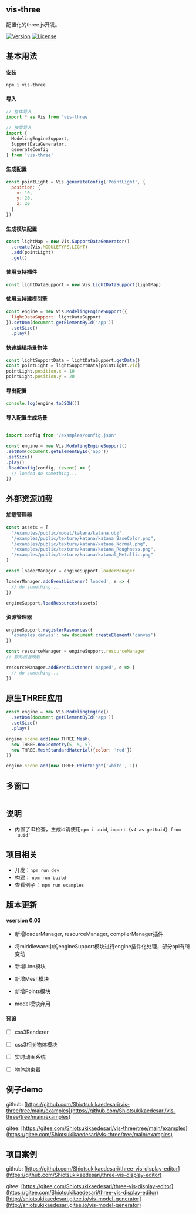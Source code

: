 ## vis-three

配置化的three.js开发。

<p>
  <a href="https://www.npmjs.com/package/vis-three"><img src="https://img.shields.io/badge/Versioin-0.0.3-{}" alt="Version"></a>
  <a href="https://www.npmjs.com/package/vis-three"><img src="https://img.shields.io/badge/License-MIT-{}" alt="License"></a>
</p>

## 基本用法

#### 安装
```
npm i vis-three
```

#### 导入

``` js
// 整体导入
import * as Vis from 'vis-three'

// 按需导入
import { 
  ModelingEngineSupport,
  SupportDataGenerator,
  generateConfig
} from 'vis-three'
```

#### 生成配置

``` js
const pointLight = Vis.generateConfig('PointLight', {
  position: {
    x: 10,
    y: 20,
    z: 20
  }
})
```

#### 生成模块配置

``` js
const lightMap = new Vis.SupportDataGenerator()
  .create(Vis.MODULETYPE.LIGHT)
  .add(pointLight)
  .get()
```

#### 使用支持插件
``` js
const lightDataSupport = new Vis.LightDataSupport(lightMap)
```

#### 使用支持建模引擎
``` js
const engine = new Vis.ModelingEngineSupport({
  lightDataSupport: lightDataSupport
}).setDom(document.getElementById('app'))
  .setSize()
  .play()
```

#### 快速编辑场景物体
``` js
const lightSupportData = lightDataSupport.getData()
const pointLight = lightSupportData[pointLight.vid]
pointLight.position.x = 10
pointLight.position.y = 20
```

#### 导出配置
``` js
console.log(engine.toJSON())
```

#### 导入配置生成场景
``` js

import config from '/examples/config.json'

const engine = new Vis.ModelingEngineSupport()
.setDom(document.getElementById('app'))
.setSize()
.play()
.loadConfig(config, (event) => {
  // loaded do something...
})
```

## 外部资源加载

#### 加载管理器
``` js
const assets = [
  "/examples/public/model/katana/katana.obj",
  "/examples/public/texture/katana/katana_BaseColor.png",
  "/examples/public/texture/katana/katana_Normal.png",
  "/examples/public/texture/katana/katana_Roughness.png",
  "/examples/public/texture/katana/katanal_Metallic.png"
]

const loaderManager = engineSupport.loaderManager

loaderManager.addEventListener('loaded', e => {
  // do something...
})

engineSupport.loadResources(assets)

```
#### 资源管理器
``` js
engineSupport.registerResources({
  'examples.canvas': new document.createElement('canvas')
})

const resourceManager = engineSupport.resourceManager
// 额外资源映射

resourceManager.addEventListener('mapped', e => {
  // do something...
})

```

## 原生THREE应用

``` js
const engine = new Vis.ModelingEngine()
  .setDom(document.getElementById('app'))
  .setSize()
  .play()

engine.scene.add(new THREE.Mesh(
  new THREE.BoxGeometry(5, 5, 5),
  new THREE.MeshStandardMaterial({color: 'red'})
))

engine.scene.add(new THREE.PointLight('white', 1))

```

## 多窗口

``` js

```

## 说明
* 内置了ID检查，生成id请使用`npm i uuid`, `import {v4 as getUuid} from 'uuid'`

## 项目相关
* 开发：`npm run dev`
* 构建： `npm run build`
* 查看例子： `npm run examples`


## 版本更新

#### vsersion 0.03
* 新增loaderManager, resourceManager, compilerManager插件
* 将middleware中的engineSupport模块进行engine插件化处理，部分api有所变动
* 新增Line模块
* 新增Mesh模块
* 新增Points模块

* model模块弃用
#### 预设

- [ ] css3Renderer
- [ ] css3相关物体模块
- [ ] 实时动画系统
- [ ] 物体约束器


## 例子demo
github: [https://github.com/Shiotsukikaedesari/vis-three/tree/main/examples](https://github.com/Shiotsukikaedesari/vis-three/tree/main/examples)

gitee: [https://gitee.com/Shiotsukikaedesari/vis-three/tree/main/examples](https://gitee.com/Shiotsukikaedesari/vis-three/tree/main/examples)


## 项目案例

github: 
[https://github.com/Shiotsukikaedesari/three-vis-display-editor](https://github.com/Shiotsukikaedesari/three-vis-display-editor)


gitee:
[https://gitee.com/Shiotsukikaedesari/three-vis-display-editor](https://gitee.com/Shiotsukikaedesari/three-vis-display-editor)
[http://shiotsukikaedesari.gitee.io/vis-model-generator](http://shiotsukikaedesari.gitee.io/vis-model-generator)

